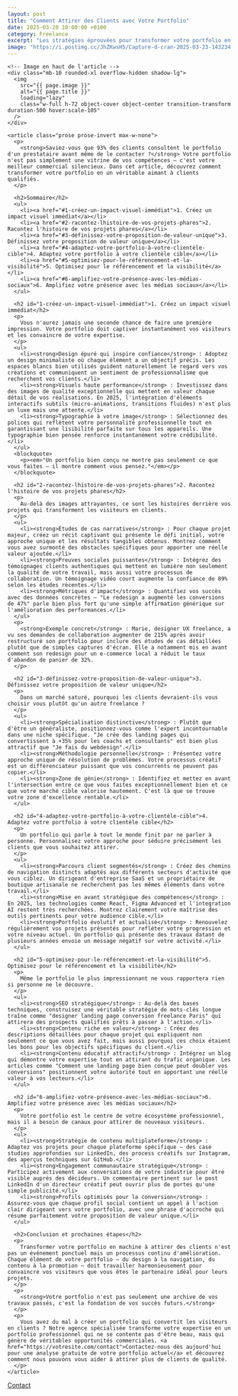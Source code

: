 ```yaml
---
layout: post
title: "Comment Attirer des Clients avec Votre Portfolio"
date: 2025-03-20 10:00:00 +0100
category: Freelance
excerpt: "Les stratégies éprouvées pour transformer votre portfolio en véritable outil commercial et décrocher plus de projets en tant que freelance."
image: "https://i.postimg.cc/JhZKwsH5/Capture-d-cran-2025-03-23-143234.webp"
---
```



<main class="pt-24 pb-16 bg-[#0A0118] text-white">
  <div class="container mx-auto px-4 max-w-4xl">

    <!-- Image en haut de l'article -->
    <div class="mb-10 rounded-xl overflow-hidden shadow-lg">
      <img 
        src="{{ page.image }}" 
        alt="{{ page.title }}" 
        loading="lazy"
        class="w-full h-72 object-cover object-center transition-transform duration-500 hover:scale-105"
      />
    </div>

    <article class="prose prose-invert max-w-none">
      <p>
        <strong>Saviez-vous que 93% des clients consultent le portfolio d'un prestataire avant même de le contacter ?</strong> Votre portfolio n'est pas simplement une vitrine de vos compétences — c'est votre meilleur commercial silencieux. Dans cet article, découvrez comment transformer votre portfolio en un véritable aimant à clients qualifiés.
      </p>

      <h2>Sommaire</h2>
      <ul>
        <li><a href="#1-créez-un-impact-visuel-immédiat">1. Créez un impact visuel immédiat</a></li>
        <li><a href="#2-racontez-lhistoire-de-vos-projets-phares">2. Racontez l'histoire de vos projets phares</a></li>
        <li><a href="#3-définissez-votre-proposition-de-valeur-unique">3. Définissez votre proposition de valeur unique</a></li>
        <li><a href="#4-adaptez-votre-portfolio-à-votre-clientèle-cible">4. Adaptez votre portfolio à votre clientèle cible</a></li>
        <li><a href="#5-optimisez-pour-le-référencement-et-la-visibilité">5. Optimisez pour le référencement et la visibilité</a></li>
        <li><a href="#6-amplifiez-votre-présence-avec-les-médias-sociaux">6. Amplifiez votre présence avec les médias sociaux</a></li>
      </ul>

      <h2 id="1-créez-un-impact-visuel-immédiat">1. Créez un impact visuel immédiat</h2>
      <p>
        Vous n'aurez jamais une seconde chance de faire une première impression. Votre portfolio doit captiver instantanément vos visiteurs et les convaincre de votre expertise.
      </p>
      <ul>
        <li><strong>Design épuré qui inspire confiance</strong> : Adoptez un design minimaliste où chaque élément a un objectif précis. Les espaces blancs bien utilisés guident naturellement le regard vers vos créations et communiquent un sentiment de professionnalisme que recherchent vos clients.</li>
        <li><strong>Visuels haute performance</strong> : Investissez dans des images de qualité exceptionnelle qui mettent en valeur chaque détail de vos réalisations. En 2025, l'intégration d'éléments interactifs subtils (micro-animations, transitions fluides) n'est plus un luxe mais une attente.</li>
        <li><strong>Typographie à votre image</strong> : Sélectionnez des polices qui reflètent votre personnalité professionnelle tout en garantissant une lisibilité parfaite sur tous les appareils. Une typographie bien pensée renforce instantanément votre crédibilité.</li>
      </ul>
      <blockquote>
        <p><em>"Un portfolio bien conçu ne montre pas seulement ce que vous faites — il montre comment vous pensez."</em></p>
      </blockquote>

      <h2 id="2-racontez-lhistoire-de-vos-projets-phares">2. Racontez l'histoire de vos projets phares</h2>
      <p>
        Au-delà des images attrayantes, ce sont les histoires derrière vos projets qui transforment les visiteurs en clients.
      </p>
      <ul>
        <li><strong>Études de cas narratives</strong> : Pour chaque projet majeur, créez un récit captivant qui présente le défi initial, votre approche unique et les résultats tangibles obtenus. Montrez comment vous avez surmonté des obstacles spécifiques pour apporter une réelle valeur ajoutée.</li>
        <li><strong>Preuves sociales puissantes</strong> : Intégrez des témoignages clients authentiques qui mettent en lumière non seulement la qualité de votre travail, mais aussi votre processus de collaboration. Un témoignage vidéo court augmente la confiance de 89% selon les études récentes.</li>
        <li><strong>Métriques d'impact</strong> : Quantifiez vos succès avec des données concrètes — "Le redesign a augmenté les conversions de 47%" parle bien plus fort qu'une simple affirmation générique sur l'amélioration des performances.</li>
      </ul>
      <p>
        <strong>Exemple concret</strong> : Marie, designer UX freelance, a vu ses demandes de collaboration augmenter de 215% après avoir restructuré son portfolio pour inclure des études de cas détaillées plutôt que de simples captures d'écran. Elle a notamment mis en avant comment son redesign pour un e-commerce local a réduit le taux d'abandon de panier de 32%.
      </p>

      <h2 id="3-définissez-votre-proposition-de-valeur-unique">3. Définissez votre proposition de valeur unique</h2>
      <p>
        Dans un marché saturé, pourquoi les clients devraient-ils vous choisir vous plutôt qu'un autre freelance ?
      </p>
      <ul>
        <li><strong>Spécialisation distinctive</strong> : Plutôt que d'être un généraliste, positionnez-vous comme l'expert incontournable dans une niche spécifique. "Je crée des landing pages qui convertissent à +35% pour les coachs et consultants" est bien plus attractif que "Je fais du webdesign".</li>
        <li><strong>Méthodologie personnelle</strong> : Présentez votre approche unique de résolution de problèmes. Votre processus créatif est un différenciateur puissant que vos concurrents ne peuvent pas copier.</li>
        <li><strong>Zone de génie</strong> : Identifiez et mettez en avant l'intersection entre ce que vous faites exceptionnellement bien et ce que votre marché cible valorise hautement. C'est là que se trouve votre zone d'excellence rentable.</li>
      </ul>

      <h2 id="4-adaptez-votre-portfolio-à-votre-clientèle-cible">4. Adaptez votre portfolio à votre clientèle cible</h2>
      <p>
        Un portfolio qui parle à tout le monde finit par ne parler à personne. Personnalisez votre approche pour séduire précisément les clients que vous souhaitez attirer.
      </p>
      <ul>
        <li><strong>Parcours client segmentés</strong> : Créez des chemins de navigation distincts adaptés aux différents secteurs d'activité que vous ciblez. Un dirigeant d'entreprise SaaS et un propriétaire de boutique artisanale ne recherchent pas les mêmes éléments dans votre travail.</li>
        <li><strong>Mise en avant stratégique des compétences</strong> : En 2025, les technologies comme React, Figma Advanced et l'integration AI restent très recherchées. Montrez clairement votre maîtrise des outils pertinents pour votre audience cible.</li>
        <li><strong>Portfolio évolutif et actualisé</strong> : Renouvelez régulièrement vos projets présentés pour refléter votre progression et votre niveau actuel. Un portfolio qui présente des travaux datant de plusieurs années envoie un message négatif sur votre activité.</li>
      </ul>

      <h2 id="5-optimisez-pour-le-référencement-et-la-visibilité">5. Optimisez pour le référencement et la visibilité</h2>
      <p>
        Même le portfolio le plus impressionnant ne vous rapportera rien si personne ne le découvre.
      </p>
      <ul>
        <li><strong>SEO stratégique</strong> : Au-delà des bases techniques, construisez une véritable stratégie de mots-clés longue traîne comme "designer landing page conversion freelance Paris" qui attirera des prospects qualifiés prêts à passer à l'action.</li>
        <li><strong>Contenu riche en valeur</strong> : Créez des descriptions détaillées pour chaque projet qui expliquent non seulement ce que vous avez fait, mais aussi pourquoi ces choix étaient les bons pour les objectifs spécifiques du client.</li>
        <li><strong>Contenu éducatif attractif</strong> : Intégrez un blog qui démontre votre expertise tout en attirant du trafic organique. Les articles comme "Comment une landing page bien conçue peut doubler vos conversions" positionnent votre autorité tout en apportant une réelle valeur à vos lecteurs.</li>
      </ul>

      <h2 id="6-amplifiez-votre-présence-avec-les-médias-sociaux">6. Amplifiez votre présence avec les médias sociaux</h2>
      <p>
        Votre portfolio est le centre de votre écosystème professionnel, mais il a besoin de canaux pour attirer de nouveaux visiteurs.
      </p>
      <ul>
        <li><strong>Stratégie de contenu multiplateforme</strong> : Adaptez vos projets pour chaque plateforme spécifique — des case studies approfondies sur LinkedIn, des process créatifs sur Instagram, des aperçus techniques sur GitHub.</li>
        <li><strong>Engagement communautaire stratégique</strong> : Participez activement aux conversations de votre industrie pour être visible auprès des décideurs. Un commentaire pertinent sur le post LinkedIn d'un directeur créatif peut ouvrir plus de portes qu'une simple publicité.</li>
        <li><strong>Profils optimisés pour la conversion</strong> : Assurez-vous que chaque profil social contient un appel à l'action clair dirigeant vers votre portfolio, avec une phrase d'accroche qui résume parfaitement votre proposition de valeur unique.</li>
      </ul>

      <h2>Conclusion et prochaines étapes</h2>
      <p>
        Transformer votre portfolio en machine à attirer des clients n'est pas un événement ponctuel mais un processus continu d'amélioration. Chaque élément de votre portfolio — du design à la navigation, du contenu à la promotion — doit travailler harmonieusement pour convaincre vos visiteurs que vous êtes le partenaire idéal pour leurs projets.
      </p>
      <p>
        <strong>Votre portfolio n'est pas seulement une archive de vos travaux passés, c'est la fondation de vos succès futurs.</strong>
      </p>
      <p>
        Vous avez du mal à créer un portfolio qui convertit les visiteurs en clients ? Notre agence spécialisée transforme votre expertise en un portfolio professionnel qui ne se contente pas d'être beau, mais qui génère de véritables opportunités commerciales. <a href="https://votresite.com/contact">Contactez-nous dès aujourd'hui pour une analyse gratuite de votre portfolio actuel</a> et découvrez comment nous pouvons vous aider à attirer plus de clients de qualité.
      </p>
    </article>
  </div>
</main>

<!-- Bouton CTA sticky -->
<a href="https://athenapro.ovh/Contact.html" class="fixed bottom-4 right-4 bg-[#FF61D2] text-white font-bold py-3 px-5 rounded-full shadow-lg transition-all hover:scale-105 hover:shadow-2xl">
  Contact
</a>
